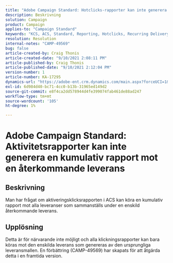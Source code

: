 ```yaml
---
title: "Adobe Campaign Standard: Hotclicks-rapporter kan inte generera en kumulativ rapport mot en återkommande leverans"
description: Beskrivning
solution: Campaign
product: Campaign
applies-to: "Campaign Standard"
keywords: "KCS, ACS, Standard, Reporting, Hotclicks, Recurring Delivery"
resolution: Resolution
internal-notes: "CAMP-49569"
bug: false
article-created-by: Craig Thonis
article-created-date: "9/10/2021 2:08:11 PM"
article-published-by: Craig Thonis
article-published-date: "9/10/2021 2:12:04 PM"
version-number: 1
article-number: KA-17295
dynamics-url: "https://adobe-ent.crm.dynamics.com/main.aspx?forceUCI=1&pagetype=entityrecord&etn=knowledgearticle&id=14217383-4012-ec11-b6e6-000d3a597bfc"
exl-id: 6d984d40-bc71-4cc0-b13b-31965ed149d2
source-git-commit: e8f4ca2dd578944d4fe399074fab461de88ad247
workflow-type: tm+mt
source-wordcount: '105'
ht-degree: 1%

---
```


# Adobe Campaign Standard: Aktivitetsrapporter kan inte generera en kumulativ rapport mot en återkommande leverans

## Beskrivning


Man har frågat om aktiveringsklicksrapporten i ACS kan köra en kumulativ rapport mot alla leveranser som sammanställs under en enskild återkommande leverans.


## Upplösning


Detta är för närvarande inte möjligt och alla klickningsrapporter kan bara köras mot den enskilda leverans som genereras av den ursprungliga leveransmallen. En förbättring (CAMP-49569) har skapats för att åtgärda detta i en framtida version.
